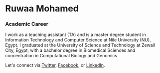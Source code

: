 # Ruwaa Mohamed

### Academic Career 
I work as a teaching assistant (TA) and is a master degree student in Information Technology and Computer Science at Nile University (NU), Egypt. I graduated at the University of Science and Technology at Zewail City, Egypt, with a bachelor degree in Biomedical Sciences and concentration in Computational Biology and Genomics.

Let's connect via [Twitter](https://twitter.com/_Ruwaa_), [Facebook](https://www.facebook.com/RuwaaIbrahem/), or [LinkedIn](https://www.linkedin.com/in/ruwaaibrahem/).
